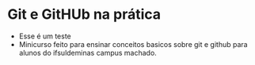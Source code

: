 # Git e GitHUb na prática
- Esse é um teste
- Minicurso feito para ensinar conceitos basicos sobre git e github para alunos do ifsuldeminas campus machado.
